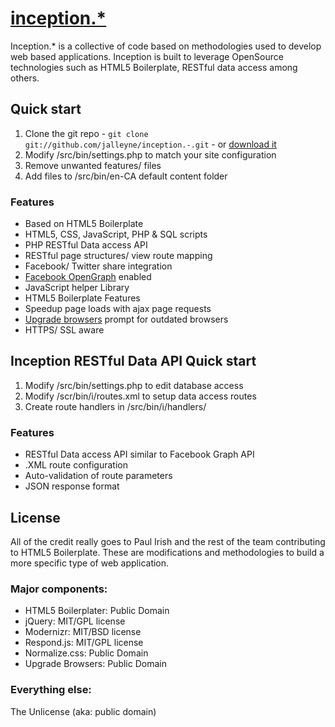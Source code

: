 # [inception.*](http://inceptiondotstar.com)

Inception.* is a collective of code based on methodologies used to develop web based applications. Inception is built to leverage OpenSource technologies such as HTML5 Boilerplate, RESTful data access among others. 


## Quick start

1. Clone the git repo - `git clone git://github.com/jalleyne/inception.-.git` - or [download it](https://github.com/jalleyne/inception.-/zipball/master)
2. Modify /src/bin/settings.php to match your site configuration
3. Remove unwanted features/ files
4. Add files to /src/bin/en-CA default content folder


### Features

* Based on HTML5 Boilerplate
* HTML5, CSS, JavaScript, PHP & SQL scripts
* PHP RESTful Data access API
* RESTful page structures/ view route mapping
* Facebook/ Twitter share integration
* [Facebook OpenGraph](https://developers.facebook.com/docs/opengraph/) enabled
* JavaScript helper Library
* HTML5 Boilerplate Features
* Speedup page loads with ajax page requests
* [Upgrade browsers](http://upgradebrowsers.com/) prompt for outdated browsers
* HTTPS/ SSL aware


## Inception RESTful Data API Quick start

1. Modify /src/bin/settings.php to edit database access
2. Modify /scr/bin/i/routes.xml to setup data access routes
3. Create route handlers in /src/bin/i/handlers/


### Features

* RESTful Data access API similar to Facebook Graph API
* .XML route configuration
* Auto-validation of route parameters
* JSON response format

## License

All of the credit really goes to Paul Irish and the rest of the team contributing to 
HTML5 Boilerplate. These are modifications and methodologies to build a more specific type of 
web application.

### Major components:

* HTML5 Boilerplater: Public Domain
* jQuery: MIT/GPL license
* Modernizr: MIT/BSD license
* Respond.js: MIT/GPL license
* Normalize.css: Public Domain
* Upgrade Browsers: Public Domain

### Everything else:

The Unlicense (aka: public domain)
